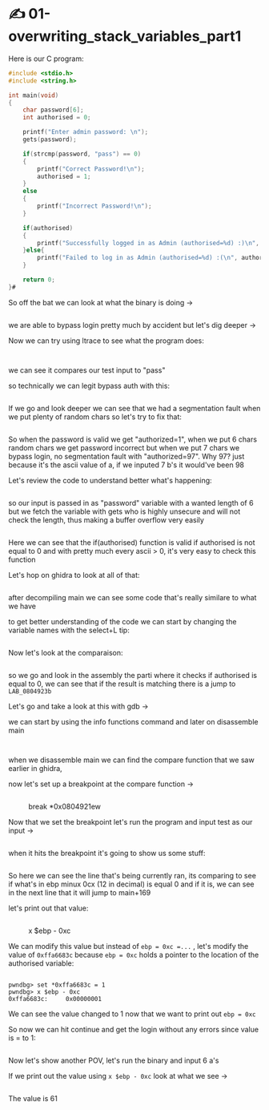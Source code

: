# ✍️ 01-overwriting\_stack\_variables\_part1

Here is our C program:

```c
#include <stdio.h>
#include <string.h>

int main(void)
{
    char password[6];
    int authorised = 0;

    printf("Enter admin password: \n");
    gets(password);

    if(strcmp(password, "pass") == 0)
    {
        printf("Correct Password!\n");
        authorised = 1;
    }
    else
    {
        printf("Incorrect Password!\n");
    }

    if(authorised)
    {
        printf("Successfully logged in as Admin (authorised=%d) :)\n", authorised);
    }else{
		printf("Failed to log in as Admin (authorised=%d) :(\n", authorised);
	}

    return 0;
}#
```

So off the bat we can look at what the binary is doing ->

<figure><img src="../../../../.gitbook/assets/image (1189).png" alt=""><figcaption></figcaption></figure>

we are able to bypass login pretty much by accident but let's dig deeper ->

Now we can try using ltrace to see what the program does:

<figure><img src="../../../../.gitbook/assets/image (1191).png" alt=""><figcaption></figcaption></figure>

<figure><img src="../../../../.gitbook/assets/image (1190).png" alt=""><figcaption></figcaption></figure>

we can see it compares our test input to "pass"

so technically we can legit bypass auth with this:

<figure><img src="../../../../.gitbook/assets/image (1192).png" alt=""><figcaption></figcaption></figure>

If we go and look deeper we can see that we had a segmentation fault when we put plenty of random chars so let's try to fix that:

<figure><img src="../../../../.gitbook/assets/image (1193).png" alt=""><figcaption></figcaption></figure>

So when the password is valid we get "authorized=1", when we put 6 chars random chars we get password incorrect but when we put 7 chars we bypass login, no segmentation fault with "authorized=97". Why 97? just because it's the ascii value of a, if we inputed 7 b's it would've been 98

Let's review the code to understand better what's happening:

<figure><img src="../../../../.gitbook/assets/image (1194).png" alt=""><figcaption></figcaption></figure>

so our input is passed in as "password" variable with a wanted length of 6 but we fetch the variable with gets who is highly unsecure and will not check the length, thus making a buffer overflow very easily

<figure><img src="../../../../.gitbook/assets/image (1195).png" alt=""><figcaption></figcaption></figure>

Here we can see that the if(authorised) function is valid if authorised is not equal to 0 and with pretty much every ascii > 0, it's very easy to check this function

Let's hop on ghidra to look at all of that:

<figure><img src="../../../../.gitbook/assets/image (1196).png" alt=""><figcaption></figcaption></figure>

after decompiling main we can see some code that's really similare to what we have

to get better understanding of the code we can start by changing the variable names with the select+L tip:

<figure><img src="../../../../.gitbook/assets/image (1197).png" alt=""><figcaption></figcaption></figure>

Now let's look at the comparaison:

<figure><img src="../../../../.gitbook/assets/image (1198).png" alt=""><figcaption></figcaption></figure>

so we go and look in the assembly the parti where it checks if authorised is equal to 0, we can see that if the result is matching there is a jump to `LAB_0804923b`&#x20;

Let's go and take a look at this with gdb ->

we can start by using the info functions command and later on disassemble main

<figure><img src="../../../../.gitbook/assets/image (2) (1) (1) (1) (1) (1) (1) (1) (1) (1) (1) (1) (1) (1) (1) (1) (1) (1) (1) (1).png" alt=""><figcaption></figcaption></figure>

<figure><img src="../../../../.gitbook/assets/image (1) (1) (1) (1) (1) (1) (1) (1) (1) (1) (1) (1) (1) (1) (1) (1) (1) (1) (1) (1) (1) (1) (1) (1) (1).png" alt=""><figcaption></figcaption></figure>

when we disassemble main we can find the compare function that we saw earlier in ghidra,

now let's set up a breakpoint at the compare function ->

<figure><img src="../../../../.gitbook/assets/image (2) (1) (1) (1) (1) (1) (1) (1) (1) (1) (1) (1) (1) (1) (1) (1) (1) (1) (1) (1) (1).png" alt=""><figcaption><p>break *0x0804921ew</p></figcaption></figure>

Now that we set the breakpoint let's run the program and input test as our input ->

<figure><img src="../../../../.gitbook/assets/image (4) (1) (1) (1) (1) (1) (1) (1) (1) (1) (1) (1) (1) (1) (1) (1).png" alt=""><figcaption></figcaption></figure>

when it hits the breakpoint it's going to show us some stuff:

<figure><img src="../../../../.gitbook/assets/image (5) (1) (1) (1) (1) (1) (1) (1) (1) (1) (1) (1) (1) (1).png" alt=""><figcaption></figcaption></figure>

So here we can see the line that's being currently ran, its comparing to see if what's in ebp minux 0cx (12 in decimal)  is equal 0 and if it is, we can see in the next line that it will jump to main+169

let's print out that value:

<figure><img src="../../../../.gitbook/assets/image (6) (1) (1) (1) (1) (1) (1) (1) (1) (1) (1) (1) (1).png" alt=""><figcaption><p>x $ebp - 0xc</p></figcaption></figure>

We can modify this value but instead of `ebp = 0xc =...` , let's  modify the value of  `0xffa6683c` because `ebp = 0xc` holds a pointer to the location of the authorised variable:

<figure><img src="../../../../.gitbook/assets/image (7) (1) (1) (1) (1) (1) (1) (1) (1) (1) (1).png" alt=""><figcaption></figcaption></figure>

```
pwndbg> set *0xffa6683c = 1
pwndbg> x $ebp - 0xc
0xffa6683c:     0x00000001
```

We can see the value changed to 1 now that we want to print out `ebp = 0xc`

So now we can hit continue and get the login without any errors since value is = to 1:

<figure><img src="../../../../.gitbook/assets/image (8) (1) (1) (1) (1) (1) (1) (1) (1) (1) (1).png" alt=""><figcaption></figcaption></figure>

Now let's show another POV, let's run the binary and input 6 a's

If we print out the value using `x $ebp - 0xc` look at what we see ->

<figure><img src="../../../../.gitbook/assets/image (9) (1) (1) (1) (1) (1) (1) (1) (1) (1) (1).png" alt=""><figcaption></figcaption></figure>

The value is 61
